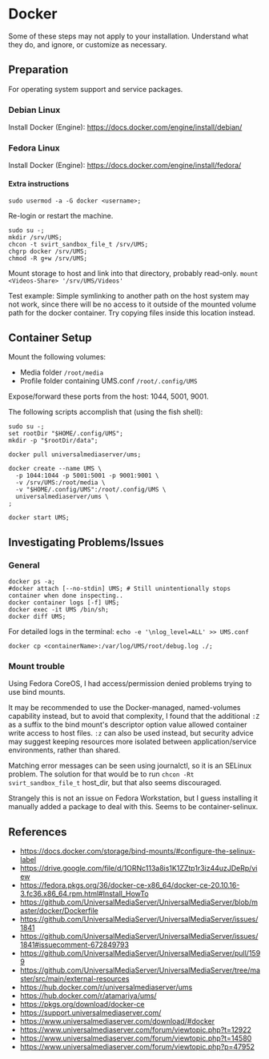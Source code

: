 # Docker

Some of these steps may not apply to your installation.  Understand what they do, and ignore, or customize as necessary.

## Preparation

For operating system support and service packages.

### Debian Linux

Install Docker (Engine): https://docs.docker.com/engine/install/debian/

### Fedora Linux

Install Docker (Engine): https://docs.docker.com/engine/install/fedora/

#### Extra instructions

```
sudo usermod -a -G docker <username>;
```

Re-login or restart the machine.

```
sudo su -;
mkdir /srv/UMS;
chcon -t svirt_sandbox_file_t /srv/UMS;
chgrp docker /srv/UMS;
chmod -R g+w /srv/UMS;
```

Mount storage to host and link into that directory, probably read-only.
`mount <Videos-Share> '/srv/UMS/Videos'`

Test example:
Simple symlinking to another path on the host system may not work, since there will be no access to it outside of the mounted volume path for the docker container.  Try copying files inside this location instead.

## Container Setup

Mount the following volumes:
- Media folder `/root/media`
- Profile folder containing UMS.conf `/root/.config/UMS`

Expose/forward these ports from the host: 1044, 5001, 9001.

The following scripts accomplish that (using the fish shell):
```
sudo su -;
set rootDir "$HOME/.config/UMS";
mkdir -p "$rootDir/data";
​
docker pull universalmediaserver/ums;
​
docker create --name UMS \
  -p 1044:1044 -p 5001:5001 -p 9001:9001 \
  -v /srv/UMS:/root/media \
  -v "$HOME/.config/UMS":/root/.config/UMS \
  universalmediaserver/ums \
;
​
docker start UMS;
``` 

## Investigating Problems/Issues

### General

```
docker ps -a;
#docker attach [--no-stdin] UMS; # Still unintentionally stops container when done inspecting..
docker container logs [-f] UMS;
docker exec -it UMS /bin/sh;
docker diff UMS;
```

For detailed logs in the terminal: `echo -e '\nlog_level=ALL' >> UMS.conf`

```
docker cp <containerName>:/var/log/UMS/root/debug.log ./;
```

### Mount trouble

Using Fedora CoreOS, I had access/permission denied problems trying to use bind mounts.

It may be recommended to use the Docker-managed, named-volumes capability instead, but to avoid that complexity, I found that the additional `:Z` as a suffix to the bind mount's descriptor option value allowed container write access to host files.
`:z` can also be used instead, but security advice may suggest keeping resources more isolated between application/service environments, rather than shared.

Matching error messages can be seen using journalctl, so it is an SELinux problem.
The solution for that would be to run `chcon -Rt svirt_sandbox_file_t` host_dir, but that also seems discouraged.

Strangely this is not an issue on Fedora Workstation, but I guess installing it manually added a package to deal with this. Seems to be container-selinux.

## References

- https://docs.docker.com/storage/bind-mounts/#configure-the-selinux-label
- https://drive.google.com/file/d/1ORNc113a8is1K1ZZtp1r3iz44uzJDeRp/view
- https://fedora.pkgs.org/36/docker-ce-x86_64/docker-ce-20.10.16-3.fc36.x86_64.rpm.html#Install_HowTo
- https://github.com/UniversalMediaServer/UniversalMediaServer/blob/master/docker/Dockerfile
- https://github.com/UniversalMediaServer/UniversalMediaServer/issues/1841
- https://github.com/UniversalMediaServer/UniversalMediaServer/issues/1841#issuecomment-672849793
- https://github.com/UniversalMediaServer/UniversalMediaServer/pull/1599
- https://github.com/UniversalMediaServer/UniversalMediaServer/tree/master/src/main/external-resources
- https://hub.docker.com/r/universalmediaserver/ums
- https://hub.docker.com/r/atamariya/ums/
- https://pkgs.org/download/docker-ce
- https://support.universalmediaserver.com/
- https://www.universalmediaserver.com/download/#docker
- https://www.universalmediaserver.com/forum/viewtopic.php?t=12922
- https://www.universalmediaserver.com/forum/viewtopic.php?t=14580
- https://www.universalmediaserver.com/forum/viewtopic.php?p=47952

